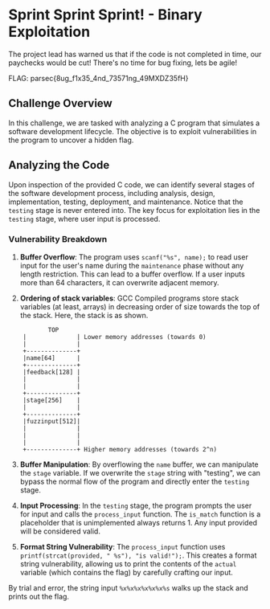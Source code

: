 # Sprint Sprint Sprint! - Binary Exploitation
The project lead has warned us that if the code is not completed in time, our paychecks would be cut! There's no time for bug fixing, lets be agile!

FLAG: parsec{8ug_f1x35_4nd_73571ng_49MXDZ35fH}

## Challenge Overview

In this challenge, we are tasked with analyzing a C program that simulates a software development lifecycle. The objective is to exploit vulnerabilities in the program to uncover a hidden flag.

## Analyzing the Code

Upon inspection of the provided C code, we can identify several stages of the software development process, including analysis, design, implementation, testing, deployment, and maintenance. 
Notice that the `testing` stage is never entered into.
The key focus for exploitation lies in the `testing` stage, where user input is processed.

### Vulnerability Breakdown

1. **Buffer Overflow**: The program uses `scanf("%s", name);` to read user input for the user's name during the `maintenance` phase without any length restriction. This can lead to a buffer overflow. If a user inputs more than 64 characters, it can overwrite adjacent memory.

2. **Ordering of stack variables**: GCC Compiled programs store stack variables (at least, arrays) in decreasing order of size towards the top of the stack. Here, the stack is as shown.

```
           TOP
    |              | Lower memory addresses (towards 0)
    |              |
    +--------------+
    |name[64]      | 
    +--------------+
    |feedback[128] |
    |              |
    |              |
    +--------------+
    |stage[256]    |
    |              |
    +--------------+
    |fuzzinput[512]|
    |              |
    |              |
    |              |
    +--------------+ Higher memory addresses (towards 2^n)
```

3. **Buffer Manipulation**: By overflowing the `name` buffer, we can manipulate the `stage` variable. If we overwrite the `stage` string with "testing", we can bypass the normal flow of the program and directly enter the `testing` stage.

4. **Input Processing**: In the `testing` stage, the program prompts the user for input and calls the `process_input` function. The `is_match` function is a placeholder that is unimplemented always returns 1. Any input provided will be considered valid.

5. **Format String Vulnerability**: The `process_input` function uses `printf(strcat(provided, " %s"), "is valid!");`. This creates a format string vulnerability, allowing us to print the contents of the `actual` variable (which contains the flag) by carefully crafting our input.

By trial and error, the string input `%x%x%x%x%x%x%s` walks up the stack and prints out the flag.
